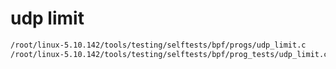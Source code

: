 

# udp limit

```md
/root/linux-5.10.142/tools/testing/selftests/bpf/progs/udp_limit.c
/root/linux-5.10.142/tools/testing/selftests/bpf/prog_tests/udp_limit.c
```
